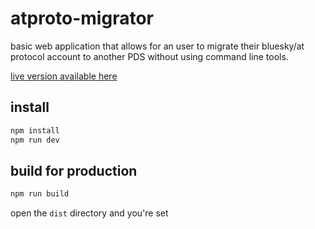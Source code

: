 # atproto-migrator
basic web application that allows for an user to migrate their bluesky/at protocol account to another PDS without using command line tools.

[live version available here](https://atproto-migrator.pages.dev)

## install

```bash
npm install
npm run dev
```

## build for production

```bash
npm run build
```

open the `dist` directory and you're set